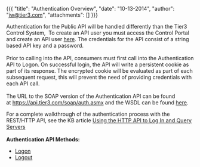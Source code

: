 {{{
  "title": "Authentication Overview",
  "date": "10-13-2014",
  "author": "jw@tier3.com",
  "attachments": []
}}}

<p>Authentication for the Public API will be handled differently than the Tier3 Control System, &nbsp;To create an API user you must access the Control Portal and create an API user <a href="https://control.tier3.com/Organization/Api" target="_blank">here</a>.
  The credentials for the API consist of a string based API key and a password.&nbsp;
  <br />
  <br />Prior to calling into the API, consumers must first call into the Authentication API to Logon. On successful login, the API will write a persistent cookie as part of its response. The encrypted cookie will be evaluated as part of each subsequent request,
  this will prevent the need of providing credentials with each API call.
  <br />
  <br />The URL to the SOAP version of the Authentication API can be found at&nbsp;<a href="https://api.tier3.com/soap/auth.asmx" target="_blank">https://api.tier3.com/soap/auth.asmx</a>&nbsp;and the WSDL can be found&nbsp;<a href="https://api.tier3.com/soap/auth.asmx?wsdl"
  target="_blank">here</a>.</p>
<p>For a complete walkthrough of the authentication process with the REST/HTTP API, see the KB article <a href="http://help.tier3.com/entries/23220626-Using-the-HTTP-API-to-Log-In-and-Query-Servers">Using the HTTP API to Log In and Query Servers</a>&nbsp;
  <br
  />
  <br /><strong>Authentication API Methods:</strong>
</p>
<ul>
  <li><a href="http://help.tier3.com/entries/20339862-logon">Logon</a>
  </li>
  <li><a href="http://help.tier3.com/entries/20345428-logout">Logout</a>
  </li>
</ul>